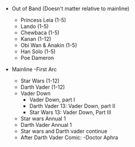 - Out of Band (Doesn't matter relative to mainline)
  - Princess Leia (1-5)
  - Lando (1-5)
  - Chewbaca (1-5)
  - Kanan (1-12)
  - Obi Wan & Anakin (1-5)
  - Han Solo (1-5)
  - Poe Dameron
  

- Mainline
  -First Arc
    - Star Wars (1-12)
    - Darth Vader (1-12)
  - Vader Down
    - Vader Down, part I
    - Darth Vader 13: Vader Down, part II
    - Star Wars 13: Vader Down, Part III
  - Star wars Annual 1
  - Darth Vader Annual 1
  - Star wars and Darth vader continue
  - After Darth Vader Comic:
     -Doctor Aphra
